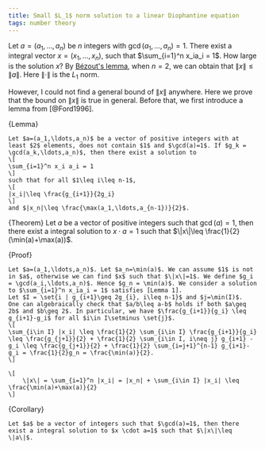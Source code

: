 ```yaml
---
title: Small $L_1$ norm solution to a linear Diophantine equation 
tags: number theory
---
```


Let $a=(a_1,\ldots,a_n)$ be $n$ integers with $\gcd(a_1,\ldots,a_n)=1$. There exist a integral vector $x=(x_1,\ldots,x_n)$, such that $\sum_{i=1}^n x_ia_i = 1$. How large is the solution $x$? By [Bézout's lemma](https://en.wikipedia.org/wiki/Bézout%27s_identity), when $n=2$, we can obtain that $\|x\|\leq \|a\|$. Here $\|\cdot \|$ is the $L_1$ norm. 

However, I could not find a general bound of $\|x\|$ anywhere. Here we prove that the bound on $\|x\|$ is true in general. Before that, we first introduce a lemma from [@Ford1996].

{Lemma}

    Let $a=(a_1,\ldots,a_n)$ be a vector of positive integers with at least $2$ elements, does not contain $1$ and $\gcd(a)=1$. If $g_k = \gcd(a_k,\ldots,a_n)$, then there exist a solution to 
    \[
    \sum_{i=1}^n x_i a_i = 1
    \] 
    such that for all $1\leq i\leq n-1$,
    \[
    |x_i|\leq \frac{g_{i+1}}{2g_i}
    \]
    and $|x_n|\leq \frac{\max(a_1,\ldots,a_{n-1})}{2}$.

{Theorem}
    Let $a$ be a vector of positive integers such that $\gcd(a)=1$, then there exist a integral solution to $x \cdot a=1$ such that $\|x\|\leq \frac{1}{2}(\min(a)+\max(a))$.

{Proof}

    Let $a=(a_1,\ldots,a_n)$. Let $a_n=\min(a)$. We can assume $1$ is not in $a$, otherwise we can find $x$ such that $\|x\|=1$. We define $g_i = \gcd(a_i,\ldots,a_n)$. Hence $g_n = \min(a)$. We consider a solution to $\sum_{i=1}^n x_ia_i = 1$ satisfies [Lemma 1]. 
    Let $I = \set{i | g_{i+1}\geq 2g_{i}, i\leq n-1}$ and $j=\min(I)$. 
    One can algebraically check that $a/b\leq a-b$ holds if both $a\geq 2b$ and $b\geq 2$. In particular, we have $\frac{g_{i+1}}{g_i} \leq g_{i+1}-g_i$ for all $i\in I\setminus \set{j}$.
    \[
    \sum_{i\in I} |x_i| \leq \frac{1}{2} \sum_{i\in I} \frac{g_{i+1}}{g_i} \leq \frac{g_{j+1}}{2} + \frac{1}{2} \sum_{i\in I, i\neq j} g_{i+1} - g_i \leq \frac{g_{j+1}}{2} + \frac{1}{2} \sum_{i=j+1}^{n-1} g_{i+1}-g_i = \frac{1}{2}g_n = \frac{\min(a)}{2}.
    \]

    \[
        \|x\| = \sum_{i=1}^n |x_i| = |x_n| + \sum_{i\in I} |x_i| \leq \frac{\min(a)+\max(a)}{2}
    \]

{Corollary}
    
    Let $a$ be a vector of integers such that $\gcd(a)=1$, then there exist a integral solution to $x \cdot a=1$ such that $\|x\|\leq \|a\|$.